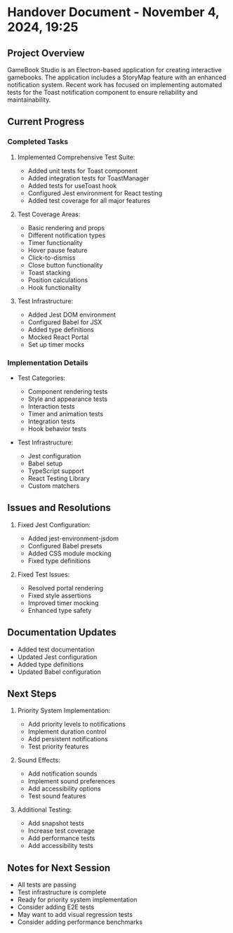 # Handover Document - November 4, 2024, 19:25

## Project Overview
GameBook Studio is an Electron-based application for creating interactive gamebooks. The application includes a StoryMap feature with an enhanced notification system. Recent work has focused on implementing automated tests for the Toast notification component to ensure reliability and maintainability.

## Current Progress

### Completed Tasks
1. Implemented Comprehensive Test Suite:
   - Added unit tests for Toast component
   - Added integration tests for ToastManager
   - Added tests for useToast hook
   - Configured Jest environment for React testing
   - Added test coverage for all major features

2. Test Coverage Areas:
   - Basic rendering and props
   - Different notification types
   - Timer functionality
   - Hover pause feature
   - Click-to-dismiss
   - Close button functionality
   - Toast stacking
   - Position calculations
   - Hook functionality

3. Test Infrastructure:
   - Added Jest DOM environment
   - Configured Babel for JSX
   - Added type definitions
   - Mocked React Portal
   - Set up timer mocks

### Implementation Details
- Test Categories:
  * Component rendering tests
  * Style and appearance tests
  * Interaction tests
  * Timer and animation tests
  * Integration tests
  * Hook behavior tests

- Test Infrastructure:
  * Jest configuration
  * Babel setup
  * TypeScript support
  * React Testing Library
  * Custom matchers

## Issues and Resolutions
1. Fixed Jest Configuration:
   - Added jest-environment-jsdom
   - Configured Babel presets
   - Added CSS module mocking
   - Fixed type definitions

2. Fixed Test Issues:
   - Resolved portal rendering
   - Fixed style assertions
   - Improved timer mocking
   - Enhanced type safety

## Documentation Updates
- Added test documentation
- Updated Jest configuration
- Added type definitions
- Updated Babel configuration

## Next Steps
1. Priority System Implementation:
   - Add priority levels to notifications
   - Implement duration control
   - Add persistent notifications
   - Test priority features

2. Sound Effects:
   - Add notification sounds
   - Implement sound preferences
   - Add accessibility options
   - Test sound features

3. Additional Testing:
   - Add snapshot tests
   - Increase test coverage
   - Add performance tests
   - Add accessibility tests

## Notes for Next Session
- All tests are passing
- Test infrastructure is complete
- Ready for priority system implementation
- Consider adding E2E tests
- May want to add visual regression tests
- Consider adding performance benchmarks
